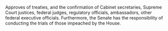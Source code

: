 Approves of treaties, and the confirmation of Cabinet secretaries, Supreme Court justices, federal judges, regulatory officials, ambassadors, other federal executive officials. Furthermore, the Senate has the responsibility of conducting the trials of those impeached by the House.
